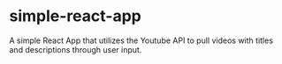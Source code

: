 # simple-react-app

A simple React App that utilizes the Youtube API to pull videos with titles and descriptions through user input.
